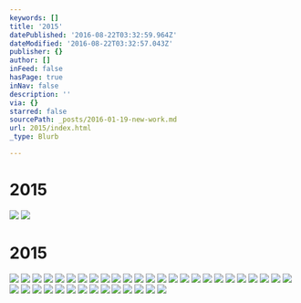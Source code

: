 ```yaml
---
keywords: []
title: '2015'
datePublished: '2016-08-22T03:32:59.964Z'
dateModified: '2016-08-22T03:32:57.043Z'
publisher: {}
author: []
inFeed: false
hasPage: true
inNav: false
description: ''
via: {}
starred: false
sourcePath: _posts/2016-01-19-new-work.md
url: 2015/index.html
_type: Blurb

---
```

# 2015
![](https://the-grid-user-content.s3-us-west-2.amazonaws.com/d7bb9c35-c682-4ca1-a5c1-846b41a8cdcb.jpg)
![](https://s3-us-west-2.amazonaws.com/the-grid-img/p/8e94d901321537617494b3cf6d4dc5ec324e712b.jpg)

# 2015
![](https://the-grid-user-content.s3-us-west-2.amazonaws.com/413b6c48-36e1-4df7-a761-c3c33584cfaa.jpg)
![](https://the-grid-user-content.s3-us-west-2.amazonaws.com/9a8894a2-2c16-4b0d-be1c-93c203ab50d6.jpg)
![](https://s3-us-west-2.amazonaws.com/the-grid-img/p/1475bc46f336404f49703d0360ec939418e337fb.jpg)
![](https://s3-us-west-2.amazonaws.com/the-grid-img/p/0c803920eeaaa9c4e8beb3bff7d11594d4ab2100.jpg)
![](https://s3-us-west-2.amazonaws.com/the-grid-img/p/479a8e9ea20de71c2035439ba8191f284771be33.jpg)
![](https://s3-us-west-2.amazonaws.com/the-grid-img/p/8f17cc78bb38bc10191e4a6ee0cfe81a68db3afb.jpg)
![](https://the-grid-user-content.s3-us-west-2.amazonaws.com/bc8f68f4-5f2e-439b-a5dc-d0c43d56fa4f.jpg)
![](https://s3-us-west-2.amazonaws.com/the-grid-img/p/649281d7c37c6555eb2088fa201367b5adc39d7b.jpg)
![](https://s3-us-west-2.amazonaws.com/the-grid-img/p/cd83e54070e0750fdb7c18b02ea449abaad6d8b4.jpg)
![](https://s3-us-west-2.amazonaws.com/the-grid-img/p/7d8adedf012a88745cdeef32ae0b44773a47295e.jpg)
![](https://s3-us-west-2.amazonaws.com/the-grid-img/p/4895df0cdbcf6e3879384b924dd4e38abb8844a0.jpg)
![](https://s3-us-west-2.amazonaws.com/the-grid-img/p/e1960a0373f7054647d71d8b5640156e397add44.jpg)
![](https://s3-us-west-2.amazonaws.com/the-grid-img/p/5003b07feecebec694f7bec04414f150700435bf.jpg)
![](https://s3-us-west-2.amazonaws.com/the-grid-img/p/6cf868b63f1c1b5c6d65f6b03d7bdfa98442f500.jpg)
![](https://s3-us-west-2.amazonaws.com/the-grid-img/p/e322ae74e9fa437731a4903589f6b2a0cb0e28b7.jpg)
![](https://s3-us-west-2.amazonaws.com/the-grid-img/p/8c559ecf919794619893be827035c696504b73d8.jpg)
![](https://s3-us-west-2.amazonaws.com/the-grid-img/p/7989c840693dda64e2997cb3a19da8d784586a8d.jpg)
![](https://s3-us-west-2.amazonaws.com/the-grid-img/p/f778aecb2192da8a649b8be8141b13901eac0391.jpg)
![](https://s3-us-west-2.amazonaws.com/the-grid-img/p/bc834482eaa5849ed0661654e7e61ef5dd51636b.jpg)
![](https://s3-us-west-2.amazonaws.com/the-grid-img/p/dcdd3701b4fe0c515c9ad5212b4c91e0d0d0ef17.jpg)
![](https://s3-us-west-2.amazonaws.com/the-grid-img/p/cff17a96136e3d38e03f1c46462d404425655247.jpg)
![](https://s3-us-west-2.amazonaws.com/the-grid-img/p/b4f9cdbd867e39fae6d14baca21f19f447f50564.jpg)
![](https://s3-us-west-2.amazonaws.com/the-grid-img/p/91ff4fbca2af7f7f40be9fded533b8e97b9e9b75.jpg)
![](https://s3-us-west-2.amazonaws.com/the-grid-img/p/1ddbb890a1b29638c8d8c5f788264221863c1876.jpg)
![](https://s3-us-west-2.amazonaws.com/the-grid-img/p/f549395912b2623bc875713adf3494cc27f4414f.jpg)
![](https://s3-us-west-2.amazonaws.com/the-grid-img/p/9cd6ea432a57cf55be8febdd72cc891feb5d778f.jpg)
![](https://s3-us-west-2.amazonaws.com/the-grid-img/p/8a9e651427f0074176d911b23a0d696496f83a26.jpg)
![](https://s3-us-west-2.amazonaws.com/the-grid-img/p/a0f6ba844f3c9d0ae8ced5b18ef2e675f7c1e452.jpg)
![](https://s3-us-west-2.amazonaws.com/the-grid-img/p/4e2878ca936cb5d56d3f76db05f4011df1b95881.jpg)
![](https://s3-us-west-2.amazonaws.com/the-grid-img/p/379f4cae36d96271875d50f87e80a27d954ece76.jpg)
![](https://s3-us-west-2.amazonaws.com/the-grid-img/p/e63c663a1cbd3e71d756b524cd2332bacd3cf109.jpg)
![](https://s3-us-west-2.amazonaws.com/the-grid-img/p/b43aacb7b1774660f5a70877283dcd6ec3ecd9c3.jpg)
![](https://s3-us-west-2.amazonaws.com/the-grid-img/p/5043fb0e30882087a80ce09d84265413a7ff0705.jpg)
![](https://s3-us-west-2.amazonaws.com/the-grid-img/p/7dbc77f1e229b05cfcdc0c677a8d2dd5141499e6.jpg)
![](https://s3-us-west-2.amazonaws.com/the-grid-img/p/af4d942a6254ebd83ade28ba1c5d6013b7e864a4.jpg)
![](https://s3-us-west-2.amazonaws.com/the-grid-img/p/f1576cf50aa08776a5214addfe701d2521696de8.jpg)
![](https://s3-us-west-2.amazonaws.com/the-grid-img/p/78ab668462578f189aac7a1393b3ca692b426bef.jpg)
![](https://s3-us-west-2.amazonaws.com/the-grid-img/p/5011b87c210520f40fa91db7d4b564ab329e5fcb.jpg)
![](https://s3-us-west-2.amazonaws.com/the-grid-img/p/9fcec0a3198ff255b6f62f3344d0cd2688d87918.jpg)